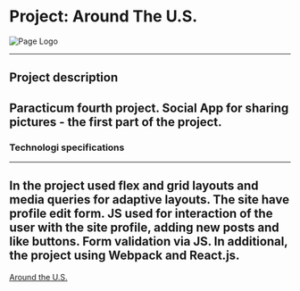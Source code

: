 # Project: Around The U.S.

![Page Logo](public/icon.ico) 

***

## Project description

Paracticum fourth project. Social App for sharing pictures - the first part of the project.
---

###  Technologi specifications
---

In the project used flex and grid layouts and media queries for adaptive layouts.
The site have profile edit form. JS used for interaction of the user with the site profile, adding new posts and like buttons.
Form validation via JS.
In additional, the project using Webpack and React.js.
---

[Around the U.S.](https://arrakturil.github.io/Around-the-U.S./)
